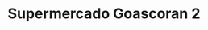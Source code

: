 ---
title: "Supermercado Goascoran 2"
url: /nacaome/supermercado-goascoran-2/
shop: supermercado
---